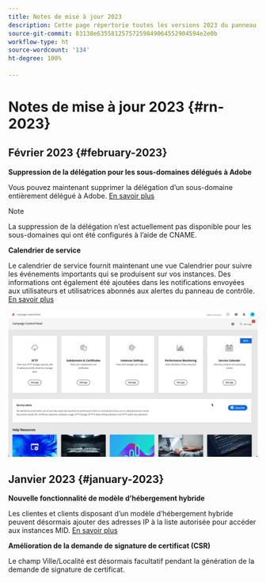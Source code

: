 ```yaml
---
title: Notes de mise à jour 2023
description: Cette page répertorie toutes les versions 2023 du panneau de contrôle.
source-git-commit: 83138e63558125757259849064552904594e2e0b
workflow-type: ht
source-wordcount: '134'
ht-degree: 100%

---
```


# Notes de mise à jour 2023 {#rn-2023}

## Février 2023 {#february-2023}

**Suppression de la délégation pour les sous-domaines délégués à Adobe**

Vous pouvez maintenant supprimer la délégation d’un sous-domaine entièrement délégué à Adobe. [En savoir plus](../subdomains-certificates/using/remove-delegated-subdomains.md)

>[!NOTE]
>
>La suppression de la délégation n’est actuellement pas disponible pour les sous-domaines qui ont été configurés à l’aide de CNAME.

**Calendrier de service**

Le calendrier de service fournit maintenant une vue Calendrier pour suivre les événements importants qui se produisent sur vos instances. Des informations ont également été ajoutées dans les notifications envoyées aux utilisateurs et utilisatrices abonnés aux alertes du panneau de contrôle. [En savoir plus](../service-events/service-events.md)

![](assets/do-not-localize/gif-calendar.gif)

## Janvier 2023 {#january-2023}

**Nouvelle fonctionnalité de modèle d’hébergement hybride**

Les clientes et clients disposant d’un modèle d’hébergement hybride peuvent désormais ajouter des adresses IP à la liste autorisée pour accéder aux instances MID. [En savoir plus](../instances-settings/using/ip-allow-listing-instance-access.md)

**Amélioration de la demande de signature de certificat (CSR)**

Le champ Ville/Localité est désormais facultatif pendant la génération de la demande de signature de certificat.
